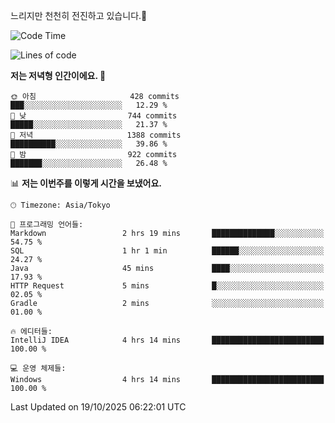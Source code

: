 느리지만 천천히 전진하고 있습니다.🐢

<!--START_SECTION:waka-->
![Code Time](http://img.shields.io/badge/Code%20Time-1%2C713%20hrs%205%20mins-blue)

![Lines of code](https://img.shields.io/badge/%EC%A0%80%EB%8A%94%20%EC%97%AC%ED%83%9C%EA%B9%8C%EC%A7%80%20-947.3%20thousand%20%EC%A4%84%EC%9D%98%20%EC%BD%94%EB%93%9C%EB%A5%BC%20%EC%9E%91%EC%84%B1%ED%96%88%EC%96%B4%EC%9A%94.-blue)

**저는 저녁형 인간이에요. 🦉** 

```text
🌞 아침                     428 commits         ███░░░░░░░░░░░░░░░░░░░░░░   12.29 % 
🌆 낮　                     744 commits         █████░░░░░░░░░░░░░░░░░░░░   21.37 % 
🌃 저녁                     1388 commits        ██████████░░░░░░░░░░░░░░░   39.86 % 
🌙 밤　                     922 commits         ███████░░░░░░░░░░░░░░░░░░   26.48 % 
```


📊 **저는 이번주를 이렇게 시간을 보냈어요.** 

```text
🕑︎ Timezone: Asia/Tokyo

💬 프로그래밍 언어들: 
Markdown                 2 hrs 19 mins       ██████████████░░░░░░░░░░░   54.75 % 
SQL                      1 hr 1 min          ██████░░░░░░░░░░░░░░░░░░░   24.27 % 
Java                     45 mins             ████░░░░░░░░░░░░░░░░░░░░░   17.93 % 
HTTP Request             5 mins              █░░░░░░░░░░░░░░░░░░░░░░░░   02.05 % 
Gradle                   2 mins              ░░░░░░░░░░░░░░░░░░░░░░░░░   01.00 % 

🔥 에디터들: 
IntelliJ IDEA            4 hrs 14 mins       █████████████████████████   100.00 % 

💻 운영 체제들: 
Windows                  4 hrs 14 mins       █████████████████████████   100.00 % 
```


 Last Updated on 19/10/2025 06:22:01 UTC
<!--END_SECTION:waka-->
